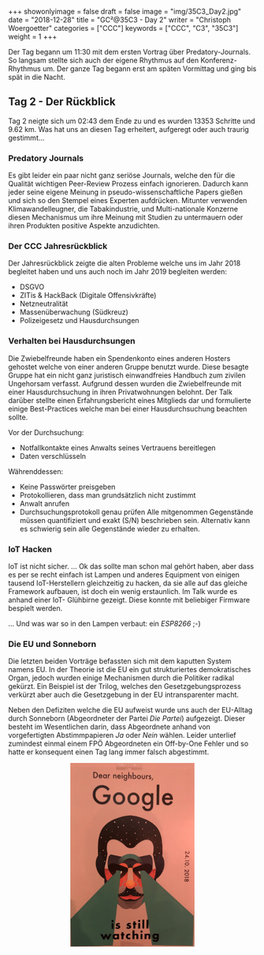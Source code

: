 +++
showonlyimage = false
draft = false
image = "img/35C3_Day2.jpg"
date = "2018-12-28"
title = "GC²@35C3 - Day 2"
writer = "Christoph Woergoetter"
categories = ["CCC"]
keywords = ["CCC", "C3", "35C3"]
weight = 1
+++

Der Tag begann um 11:30 mit dem ersten Vortrag über Predatory-Journals. So langsam
stellte sich auch der eigene Rhythmus auf den Konferenz-Rhythmus um. Der ganze Tag
begann erst am späten Vormittag und ging bis spät in die Nacht.
<!--more-->

## Tag 2 - Der Rückblick ##

Tag 2 neigte sich um 02:43 dem Ende zu und es wurden 13353 Schritte und 9.62 km.
Was hat uns an diesen Tag erheitert, aufgeregt oder auch traurig gestimmt...

### Predatory Journals ###

Es gibt leider ein paar nicht ganz seriöse Journals, welche den für die Qualität
wichtigen Peer-Review Prozess einfach ignorieren. Dadurch kann jeder seine eigene 
Meinung in pseudo-wissenschaftliche Papers gießen und sich so den Stempel eines
Experten aufdrücken. Mitunter verwenden Klimawandelleugner, die Tabakindustrie,
und Multi-nationale Konzerne diesen Mechanismus um ihre Meinung mit Studien
zu untermauern oder ihren Produkten positive Aspekte anzudichten.

### Der CCC Jahresrückblick ###

Der Jahresrückblick zeigte die alten Probleme welche uns im Jahr 2018 begleitet
haben und uns auch noch im Jahr 2019 begleiten werden:

* DSGVO
* ZITis & HackBack (Digitale Offensivkräfte)
* Netzneutralität
* Massenüberwachung (Südkreuz)
* Polizeigesetz und Hausdurchsungen 

### Verhalten bei Hausdurchsungen ###

Die Zwiebelfreunde haben ein Spendenkonto eines anderen Hosters gehostet welche
von einer anderen Gruppe benutzt wurde. Diese besagte Gruppe hat ein nicht
ganz juristisch einwandfreies Handbuch zum zivilen Ungehorsam verfasst.
Aufgrund dessen wurden die Zwiebelfreunde mit einer Hausdurchsuchung in ihren
Privatwohnungen belohnt. Der Talk darüber stellte einen Erfahrungsbericht eines
Mitglieds dar und formulierte einige Best-Practices welche man bei einer
Hausdurchsuchung beachten sollte.

Vor der Durchsuchung:

* Notfallkontakte eines Anwalts seines Vertrauens bereitlegen
* Daten verschlüsseln

Währenddessen:

* Keine Passwörter preisgeben
* Protokollieren, dass man grundsätzlich nicht zustimmt
* Anwalt anrufen
* Durchsuchungsprotokoll genau prüfen 
Alle mitgenommen Gegenstände müssen quantifiziert und exakt (S/N) beschrieben
sein. Alternativ kann es schwierig sein alle Gegenstände wieder zu erhalten.


### IoT Hacken ###

IoT ist nicht sicher. ... Ok das sollte man schon mal gehört haben, aber dass
es per se recht einfach ist Lampen und anderes Equipment von einigen tausend
IoT-Herstellern gleichzeitig zu hacken, da sie alle auf das gleiche Framework
aufbauen, ist doch ein wenig erstaunlich. Im Talk wurde es anhand einer IoT-
Glühbirne gezeigt. Diese konnte mit beliebiger Firmware bespielt werden.

... Und was war so in den Lampen verbaut: ein *ESP8266* ;-) 

### Die EU und Sonneborn ###

Die letzten beiden Vorträge befassten sich mit dem kaputten System namens EU.
In der Theorie ist die EU ein gut strukturiertes demokratisches Organ, jedoch
wurden einige Mechanismen durch die Politiker radikal gekürzt. Ein Beispiel ist 
der Trilog, welches den Gesetzgebungsprozess verkürzt aber auch die Gesetzgebung 
in der EU intransparenter macht.

Neben den Defiziten welche die EU aufweist wurde uns auch der EU-Alltag durch 
Sonneborn (Abgeordneter der Partei *Die Partei*) aufgezeigt. Dieser besteht im
Wesentlichen darin, dass Abgeordnete anhand von vorgefertigten Abstimmpapieren
*Ja* oder *Nein* wählen. Leider unterlief zumindest einmal einem FPÖ Abgeordneten
ein Off-by-One Fehler und so hatte er konsequent einen Tag lang immer falsch 
abgestimmt.

<center>
<img src="../../img/35C3_Day2_detail.jpg" alt="Google" width="50%"></img>
</center>
